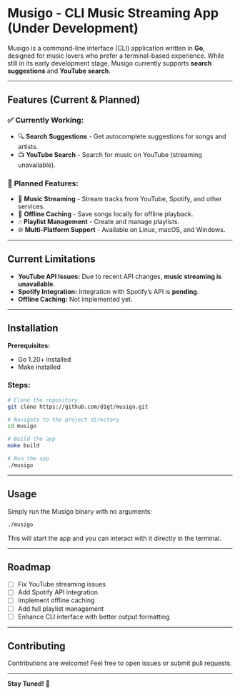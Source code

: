 # **Musigo - CLI Music Streaming App (Under Development)**  

Musigo is a command-line interface (CLI) application written in **Go**, designed for music lovers who prefer a terminal-based experience. While still in its early development stage, Musigo currently supports **search suggestions** and **YouTube search**.

---

## **Features (Current & Planned)**  

### ✅ **Currently Working:**  
- 🔍 **Search Suggestions** - Get autocomplete suggestions for songs and artists.  
- 📺 **YouTube Search** - Search for music on YouTube (streaming unavailable).  

### 🚧 **Planned Features:**  
- 🎵 **Music Streaming** - Stream tracks from YouTube, Spotify, and other services.  
- 📂 **Offline Caching** - Save songs locally for offline playback.  
- 🎶 **Playlist Management** - Create and manage playlists.  
- 🌐 **Multi-Platform Support** - Available on Linux, macOS, and Windows.

---

## **Current Limitations**  
- **YouTube API Issues:** Due to recent API changes, **music streaming is unavailable**.  
- **Spotify Integration:** Integration with Spotify’s API is **pending**.  
- **Offline Caching:** Not implemented yet.  

---

## **Installation**  

**Prerequisites:**  
- Go 1.20+ installed  
- Make installed  

### **Steps:**  
```bash
# Clone the repository
git clone https://github.com/d1gt/musigo.git

# Navigate to the project directory
cd musigo

# Build the app
make build

# Run the app
./musigo
```

---

## **Usage**  
Simply run the Musigo binary with no arguments:

```bash
./musigo
```

This will start the app and you can interact with it directly in the terminal.

---

## **Roadmap**  
- [ ] Fix YouTube streaming issues  
- [ ] Add Spotify API integration  
- [ ] Implement offline caching  
- [ ] Add full playlist management  
- [ ] Enhance CLI interface with better output formatting  

---

## **Contributing**  
Contributions are welcome! Feel free to open issues or submit pull requests.

---

**Stay Tuned!** 🚀  
